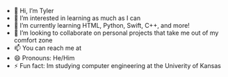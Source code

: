 - 👋 Hi, I’m Tyler
- 👀 I’m interested in learning as much as I can
- 🌱 I’m currently learning HTML, Python, Swift, C++, and more!
- 💞️ I’m looking to collaborate on personal projects that take me out of my comfort zone
- 📫 You can reach me at
- 😄 Pronouns: He/Him
- ⚡ Fun fact: Im studying computer engineering at the Univerity of Kansas

<!---
Chompinz/Chompinz is a ✨ special ✨ repository because its `README.md` (this file) appears on your GitHub profile.
You can click the Preview link to take a look at your changes.
--->
